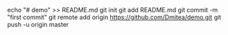 echo "# demo" >> README.md 
git init 
git add README.md 
git commit -m "first commit" 
git remote add origin https://github.com/Dmitea/demo.git
 git push -u origin master
